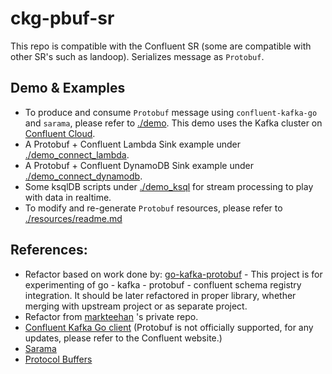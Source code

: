 
# ckg-pbuf-sr

This repo is compatible with the Confluent SR (some are compatible with other SR's such as landoop). Serializes message as `Protobuf`.


## Demo & Examples

- To produce and consume `Protobuf` message using `confluent-kafka-go` and `sarama`, please refer to [./demo](./demo). This demo uses the Kafka cluster on [Confluent Cloud](https://confluent.cloud).
- A Protobuf + Confluent Lambda Sink example under [./demo_connect_lambda](./demo_connect_lambda).
- A Protobuf + Confluent DynamoDB Sink example under [./demo_connect_dynamodb](./demo_connect_dynamodb).
- Some ksqlDB scripts under [./demo_ksql](./demo_ksql) for stream processing to play with data in realtime.
- To modify and re-generate `Protobuf` resources, please refer to [./resources/readme.md](./resources)


## References:
- Refactor based on work done by: [go-kafka-protobuf](https://github.com/xtruder/go-kafka-protobuf) - This project is for experimenting of go - kafka - protobuf - confluent schema
registry integration. It should be later refactored in proper library,
whether merging with upstream project or as separate project.
- Refactor from [markteehan](https://github.com/markteehan) 's private repo.
- [Confluent Kafka Go client](https://docs.confluent.io/clients-confluent-kafka-go/current/overview.html#go-example-code) (Protobuf is not officially supported, for any updates, please refer to the Confluent website.)
- [Sarama](https://github.com/Shopify/sarama)
- [Protocol Buffers](https://developers.google.com/protocol-buffers/docs/gotutorial)